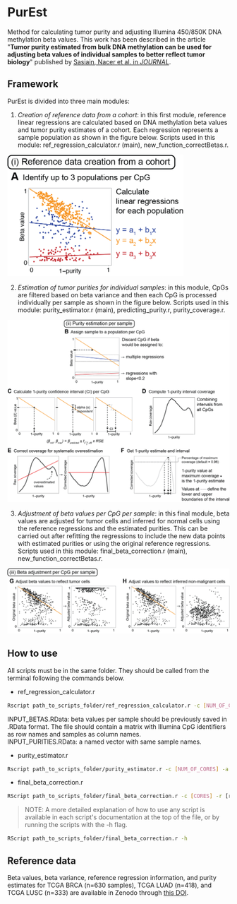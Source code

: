 # PurEst
Method for calculating tumor purity and adjusting Illumina 450/850K DNA methylation beta values. This work has been described in the article "**Tumor purity estimated from bulk DNA methylation can be used for adjusting beta values of individual samples to better reflect tumor biology**" published by [Sasiain, Nacer et al. in *JOURNAL*](LINK).

## Framework
PurEst is divided into three main modules:

1. *Creation of reference data from a cohort*: in this first module, reference linear regressions are calculated based on DNA methylation beta values and tumor purity estimates of a cohort. Each regression represents a sample population as shown in the figure below. Scripts used in this module: ref_regression_calculator.r (main), new_function_correctBetas.r.

<img src="./images/module1.png" width="400">

2. *Estimation of tumor purities for individual samples*: in this module, CpGs are filtered based on beta variance and then each CpG is processed individually per sample as shown in the figure below. Scripts used in this module: purity_estimator.r (main), predicting_purity.r, purity_coverage.r.

![Module 2](./images/module2.png "PurEst Module 2")

3. *Adjustment of beta values per CpG per sample*: in this final module, beta values are adjusted for tumor cells and inferred for normal cells using the reference regressions and the estimated purities. This can be carried out after refitting the regressions to include the new data points with estimated purities or using the original reference regressions. Scripts used in this module: final_beta_correction.r (main), new_function_correctBetas.r.

![Module 3](./images/module3.png "PurEst Module 3")

## How to use

All scripts must be in the same folder. They should be called from the terminal following the commands below.

* ref_regression_calculator.r
```bash
Rscript path_to_scripts_folder/ref_regression_calculator.r -c [NUM_OF_CORES] -b [INPUT_BETAS.RData] -p [INPUT_PURITIES.RData] -o [OUTPUT_PATH] -n [OUTPUT_NAME] -v [VARIANCE_THRESHOLD]
```
INPUT_BETAS.RData: beta values per sample should be previously saved in .RData format. The file should contain a matrix with Illumina CpG identifiers as row names and samples as column names.  
INPUT_PURITIES.RData: a named vector with same sample names.

* purity_estimator.r
```bash
Rscript path_to_scripts_folder/purity_estimator.r -c [NUM_OF_CORES] -a [ALPHA_VALUE] -s [SLOPE_THRESHOLD] -p [PERCENTAGE_TO_INTERVAL] -d [REGRESSIONS_DIRECTORY] -b [BETAS_TO_ANALYSE] -o [OUTPUT_NAME] -l [OUTPUT_LOCATION]
```

* final_beta_correction.r
```bash
RScript path_to_scripts_folder/final_beta_correction.r -c [CORES] -r [refitting: TRUE/FALSE] -R [PATH_TO_REF_REGRESSIONS] -P [REF_COHORT_PURITY] -B [REF_COHORT_BETAS] -p [ESTIMATED_PURITIES] -b [BETAS_TO_CORRECT] -F [CORRECT_CERTAIN_CPGS: TRUE/FALSE] -f [CPGS_TO_CORRECT] -o [OUTPUT_PATH] -n [OUTPUT_NAME]
```

> NOTE: A more detailed explanation of how to use any script is available in each script's documentation at the top of the file, or by running the scripts with the -h flag.
```bash
RScript path_to_scripts_folder/final_beta_correction.r -h
```

## Reference data

Beta values, beta variance, reference regression information, and purity estimates for TCGA BRCA (n=630 samples), TCGA LUAD (n=418), and TCGA LUSC (n=333) are available in Zenodo through [this DOI](https://doi.org/10.5281/zenodo.10549397).

